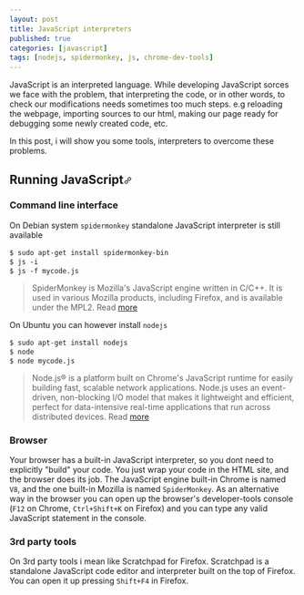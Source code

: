 ```yaml
---
layout: post
title: JavaScript interpreters
published: true
categories: [javascript]
tags: [nodejs, spidermonkey, js, chrome-dev-tools]
---
```


JavaScript is an interpreted language. While developing JavaScript sorces we face with the problem, that interpreting the code, or in other words, to check our modifications needs sometimes too much steps. e.g reloading the webpage, importing sources to our html, making our page ready for debugging some newly created code, etc.

In this post, i will show you some tools, interpreters to overcome these problems.

## Running JavaScript[![permalink](/assets/permalink.png)]({{page.url}}#running-javascript)

### Command line interface

On Debian system `spidermonkey` standalone JavaScript interpreter is still available

    $ sudo apt-get install spidermonkey-bin
    $ js -i
    $ js -f mycode.js

> SpiderMonkey is Mozilla's JavaScript engine written in C/C++. It is used in various Mozilla products, including Firefox, and is available under the MPL2. Read [more](https://developer.mozilla.org/en-US/docs/Mozilla/Projects/SpiderMonkey)

On Ubuntu you can however install `nodejs`

    $ sudo apt-get install nodejs
    $ node
    $ node mycode.js

> Node.js® is a platform built on Chrome's JavaScript runtime for easily building fast, scalable network applications. Node.js uses an event-driven, non-blocking I/O model that makes it lightweight and efficient, perfect for data-intensive real-time applications that run across distributed devices. Read [more](http://nodejs.org/)

### Browser

Your browser has a built-in JavaScript interpreter, so you dont need to explicitly "build" your code. You just wrap your code in the HTML site, and the browser does its job. The JavaScript engine built-in Chrome is named `V8`, and the one built-in Mozilla is named `SpiderMonkey`. As an alternative way in the browser you can open up the browser's developer-tools console (`F12` on Chrome, `Ctrl+Shift+K` on Firefox) and you can type any valid JavaScript statement in the console.

### 3rd party tools

On 3rd party tools i mean like Scratchpad for Firefox. Scratchpad is a standalone JavaScript code editor and interpreter built on the top of Firefox. You can open it up pressing `Shift+F4` in Firefox.